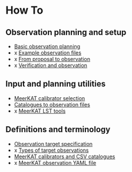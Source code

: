 # How To
## Observation planning and setup
* [Basic observation planning](https://github.com/ska-sa/astrokat/wiki/Basic-observation-planning)
* x [Example observation files](https://github.com/ska-sa/astrokat/wiki/Example-observation-files)
* x [From proposal to observation](https://github.com/ska-sa/astrokat/wiki/From-proposal-to-observation-schedule-block)
* x [Verification and observation](https://github.com/ska-sa/astrokat/wiki/Verification-and-observation)

## Input and planning utilities
* [MeerKAT calibrator selection](https://github.com/ska-sa/astrokat/wiki/MeerKAT-calibrator-selection)
* [Catalogues to observation files](https://github.com/ska-sa/astrokat/wiki/Catalogues-to-observation-files)
* x [MeerKAT LST tools](https://github.com/ska-sa/astrokat/wiki/MeerKAT-LST-tools)

## Definitions and terminology
* [Observation target specification](https://github.com/ska-sa/astrokat/wiki/Observation-target-specification)
* x [Types of target observations](https://github.com/ska-sa/astrokat/wiki/Types-of-target-observations)
* [MeerKAT calibrators and CSV catalogues](https://github.com/ska-sa/astrokat/wiki/MeerKAT-calibrators-and-CSV-catalogues)
* x [MeerKAT observation YAML file](https://github.com/ska-sa/astrokat/wiki/Observation-file)
